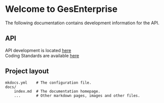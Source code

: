 # Welcome to GesEnterprise

The following documentation contains development information for the API.

## API

API development is located [here](/development)  
Coding Standards are available [here](/development/codingstandards)

## Project layout

    mkdocs.yml    # The configuration file.
    docs/
        index.md  # The documentation homepage.
        ...       # Other markdown pages, images and other files.
